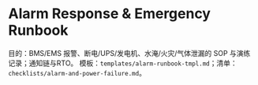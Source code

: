 # Alarm Response & Emergency Runbook

目的：BMS/EMS 报警、断电/UPS/发电机、水淹/火灾/气体泄漏的 SOP 与演练记录；通知链与RTO。
模板：`templates/alarm-runbook-tmpl.md`；清单：`checklists/alarm-and-power-failure.md`。
